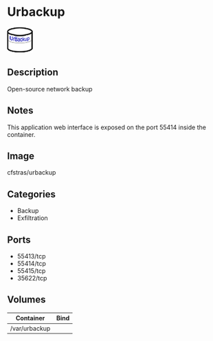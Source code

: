 # Urbackup

![Logo](images/Urbackup.png)

## Description
Open\-source network backup

## Notes
This application web interface is exposed on the port 55414 inside the container.

## Image
cfstras/urbackup

## Categories
- Backup
- Exfiltration

## Ports
- 55413/tcp
- 55414/tcp
- 55415/tcp
- 35622/tcp

## Volumes
| Container | Bind |
|-----------|------|
| /var/urbackup |  |


